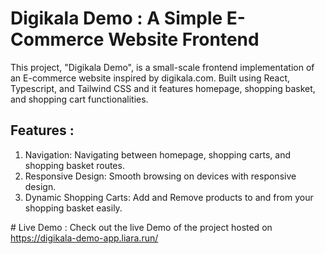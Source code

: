 ﻿# Digikala Demo : A Simple E-Commerce Website Frontend
 This project, "Digikala Demo", is a small-scale frontend implementation of an E-commerce website inspired by digikala.com.
 Built using React, Typescript, and Tailwind CSS and it features homepage, shopping basket, and shopping cart functionalities.

## Features :
  1. Navigation: Navigating between homepage, shopping carts, and shopping basket routes.
  2. Responsive Design: Smooth browsing on devices with responsive design.
  3. Dynamic Shopping Carts: Add and Remove products to and from your shopping basket easily.

 ﻿# Live Demo : 
   Check out the live Demo of the project hosted on https://digikala-demo-app.liara.run/
